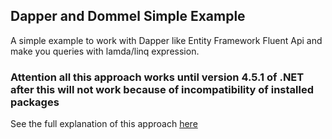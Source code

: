 ## Dapper and Dommel Simple Example

A simple example to work with Dapper like Entity Framework Fluent Api and make you queries with lamda/linq expression.

### Attention all this approach works until version 4.5.1 of .NET after this will not work because of incompatibility of installed packages

See the full explanation of this approach [here](https://medium.com/filipececcon/c-usando-dapper-com-fluentmap-linq-e-lambda-para-consultas-6f3131bff244)
